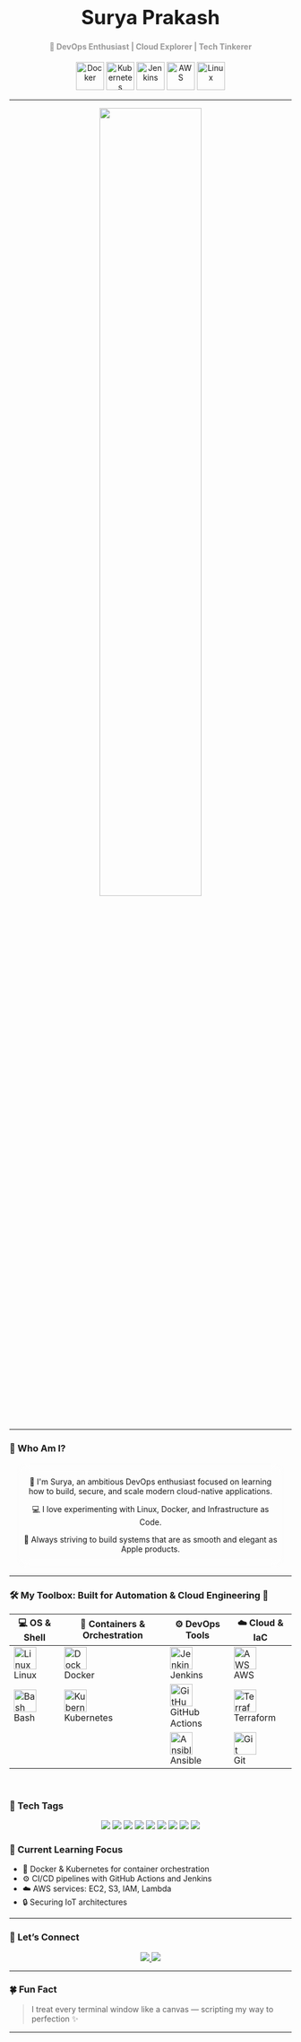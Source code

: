 <!-- Header -->
<div align="center">
  <h1 style="font-family: -apple-system, BlinkMacSystemFont, sans-serif; font-size: 2.5em;">Surya Prakash</h1>
  <h4 style="font-family: -apple-system; color: #999;">🚀 DevOps Enthusiast | Cloud Explorer | Tech Tinkerer</h4>
</div>

<!-- Dock Style Icons -->
<p align="center">
  <img src="https://cdn.jsdelivr.net/gh/devicons/devicon/icons/docker/docker-original.svg" height="50" title="Docker"/>
  <img src="https://cdn.jsdelivr.net/gh/devicons/devicon/icons/kubernetes/kubernetes-plain.svg" height="50" title="Kubernetes"/>
  <img src="https://cdn.jsdelivr.net/gh/devicons/devicon/icons/jenkins/jenkins-original.svg" height="50" title="Jenkins"/>
  <img src="https://cdn.jsdelivr.net/gh/devicons/devicon/icons/amazonwebservices/amazonwebservices-original.svg" height="50" title="AWS"/>
  <img src="https://cdn.jsdelivr.net/gh/devicons/devicon/icons/linux/linux-original.svg" height="50" title="Linux"/>
</p>

---

<!-- Glass Card -->
<div align="center">
  <img src="https://github-readme-stats.vercel.app/api?username=Surya-pkh&show_icons=true&theme=transparent&hide_border=true&custom_title=My%20DevOps%20Journey" width="60%"/>
</div>

---

### 🧩 Who Am I?

<div align="center" style="font-family: -apple-system; padding: 10px; border-radius: 15px; backdrop-filter: blur(10px); border: 1px solid rgba(255,255,255,0.2); background-color: rgba(255,255,255,0.05); width: 90%; margin: auto;">
  <p>
    👋 I'm Surya, an ambitious DevOps enthusiast focused on learning how to build, secure, and scale modern cloud-native applications.
  </p>
  <p>
    💻 I love experimenting with Linux, Docker, and Infrastructure as Code.
  </p>
  <p>
    🚀 Always striving to build systems that are as smooth and elegant as Apple products.
  </p>
</div>

---

### 🛠️ My Toolbox: Built for Automation & Cloud Engineering 🚀

<div align="center">

| 💻 OS & Shell | 🐳 Containers & Orchestration | ⚙️ DevOps Tools | ☁️ Cloud & IaC |
|--------------|-------------------------------|----------------|----------------|
| <img src="https://cdn.jsdelivr.net/gh/devicons/devicon/icons/linux/linux-original.svg" title="Linux" width="40" /> <br/> Linux | <img src="https://cdn.jsdelivr.net/gh/devicons/devicon/icons/docker/docker-original.svg" title="Docker" width="40" /> <br/> Docker | <img src="https://cdn.jsdelivr.net/gh/devicons/devicon/icons/jenkins/jenkins-original.svg" title="Jenkins" width="40" /> <br/> Jenkins | <img src="https://cdn.jsdelivr.net/gh/devicons/devicon/icons/amazonwebservices/amazonwebservices-original.svg" title="AWS" width="40" /> <br/> AWS |
| <img src="https://cdn.jsdelivr.net/gh/devicons/devicon/icons/bash/bash-original.svg" title="Bash" width="40" /> <br/> Bash | <img src="https://cdn.jsdelivr.net/gh/devicons/devicon/icons/kubernetes/kubernetes-plain.svg" title="Kubernetes" width="40" /> <br/> Kubernetes | <img src="https://cdn.jsdelivr.net/gh/devicons/devicon/icons/github/github-original.svg" title="GitHub Actions" width="40" /> <br/> GitHub Actions | <img src="https://cdn.jsdelivr.net/gh/devicons/devicon/icons/terraform/terraform-original.svg" title="Terraform" width="40" /> <br/> Terraform |
|              |                               | <img src="https://cdn.jsdelivr.net/gh/devicons/devicon/icons/ansible/ansible-original.svg" title="Ansible" width="40" /> <br/> Ansible | <img src="https://cdn.jsdelivr.net/gh/devicons/devicon/icons/git/git-original.svg" title="Git" width="40" /> <br/> Git |
</div>

<br/>

### 🔗 Tech Tags

<p align="center">
  <img src="https://img.shields.io/badge/Linux-000?style=for-the-badge&logo=linux&logoColor=white" />
  <img src="https://img.shields.io/badge/Docker-0db7ed?style=for-the-badge&logo=docker&logoColor=white" />
  <img src="https://img.shields.io/badge/Kubernetes-326CE5?style=for-the-badge&logo=kubernetes&logoColor=white" />
  <img src="https://img.shields.io/badge/Jenkins-D24939?style=for-the-badge&logo=jenkins&logoColor=white" />
  <img src="https://img.shields.io/badge/Ansible-EE0000?style=for-the-badge&logo=ansible&logoColor=white" />
  <img src="https://img.shields.io/badge/AWS-232F3E?style=for-the-badge&logo=amazonaws&logoColor=white" />
  <img src="https://img.shields.io/badge/GitHub_Actions-2088FF?style=for-the-badge&logo=githubactions&logoColor=white" />
  <img src="https://img.shields.io/badge/Terraform-844FBA?style=for-the-badge&logo=terraform&logoColor=white" />
  <img src="https://img.shields.io/badge/Git-F05032?style=for-the-badge&logo=git&logoColor=white" />
</p>


### 🧠 Current Learning Focus

- 🐳 Docker & Kubernetes for container orchestration  
- ⚙️ CI/CD pipelines with GitHub Actions and Jenkins  
- ☁️ AWS services: EC2, S3, IAM, Lambda  
- 🔒 Securing IoT architectures  

---

### 💌 Let’s Connect

<p align="center">
  <a href="mailto:suryaprakash27032001@gmail.com">
    <img src="https://img.shields.io/badge/Email-Me-red?style=for-the-badge&logo=gmail&logoColor=white" />
  </a>
  <a href="https://github.com/Surya-pkh">
    <img src="https://img.shields.io/badge/GitHub-Visit-black?style=for-the-badge&logo=github" />
  </a>
</p>

---

### 🍀 Fun Fact

> I treat every terminal window like a canvas — scripting my way to perfection ✨

---

<!---
Surya-pkh/Surya-pkh is a ✨ special ✨ repository because its `README.md` (this file) appears on your GitHub profile.
You can click the Preview link to take a look at your changes.
--->
